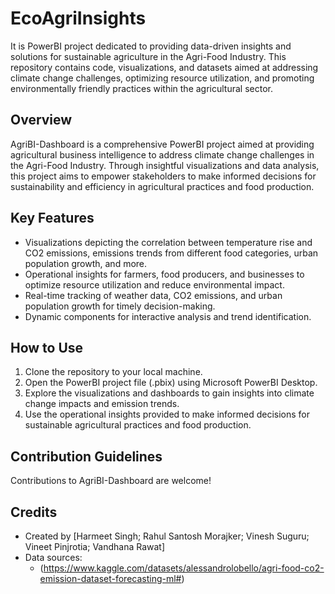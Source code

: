 # EcoAgriInsights
It is PowerBI project dedicated to providing data-driven insights and solutions for sustainable agriculture in the Agri-Food Industry. This repository contains code, visualizations, and datasets aimed at addressing climate change challenges, optimizing resource utilization, and promoting environmentally friendly practices within the agricultural sector.

## Overview
AgriBI-Dashboard is a comprehensive PowerBI project aimed at providing agricultural business intelligence to address climate change challenges in the Agri-Food Industry. Through insightful visualizations and data analysis, this project aims to empower stakeholders to make informed decisions for sustainability and efficiency in agricultural practices and food production.

## Key Features
- Visualizations depicting the correlation between temperature rise and CO2 emissions, emissions trends from different food categories, urban population growth, and more.
- Operational insights for farmers, food producers, and businesses to optimize resource utilization and reduce environmental impact.
- Real-time tracking of weather data, CO2 emissions, and urban population growth for timely decision-making.
- Dynamic components for interactive analysis and trend identification.

## How to Use
1. Clone the repository to your local machine.
2. Open the PowerBI project file (.pbix) using Microsoft PowerBI Desktop.
3. Explore the visualizations and dashboards to gain insights into climate change impacts and emission trends.
4. Use the operational insights provided to make informed decisions for sustainable agricultural practices and food production.

## Contribution Guidelines
Contributions to AgriBI-Dashboard are welcome!

## Credits
- Created by [Harmeet Singh; Rahul Santosh Morajker; Vinesh Suguru; Vineet Pinjrotia; Vandhana Rawat]
- Data sources:
  - (https://www.kaggle.com/datasets/alessandrolobello/agri-food-co2-emission-dataset-forecasting-ml#)
